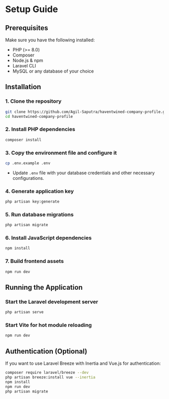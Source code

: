 # Setup Guide

## Prerequisites
Make sure you have the following installed:
- PHP (>= 8.0)
- Composer
- Node.js & npm
- Laravel CLI
- MySQL or any database of your choice

## Installation

### 1. Clone the repository
```sh
git clone https://github.com/Agil-Saputra/haventwined-company-profile.git
cd haventwined-company-profile
```

### 2. Install PHP dependencies
```sh
composer install
```

### 3. Copy the environment file and configure it
```sh
cp .env.example .env
```
- Update `.env` file with your database credentials and other necessary configurations.

### 4. Generate application key
```sh
php artisan key:generate
```

### 5. Run database migrations
```sh
php artisan migrate
```

### 6. Install JavaScript dependencies
```sh
npm install
```

### 7. Build frontend assets
```sh
npm run dev
```

## Running the Application
### Start the Laravel development server
```sh
php artisan serve
```
### Start Vite for hot module reloading
```sh
npm run dev
```

## Authentication (Optional)
If you want to use Laravel Breeze with Inertia and Vue.js for authentication:
```sh
composer require laravel/breeze --dev
php artisan breeze:install vue --inertia
npm install
npm run dev
php artisan migrate
```

